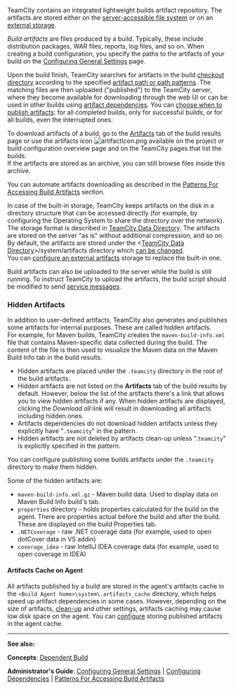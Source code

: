 [//]: # (title: Build Artifact)
[//]: # (auxiliary-id: Build Artifact)

TeamCity contains an integrated lightweight builds artifact repository. The artifacts are stored either on the [server-accessible file system](configuring-artifacts-storage.md#Built-in+Artifacts+Storage) or on an [external storage](configuring-artifacts-storage.md#External+Artifacts+Storage). 

_Build artifacts_ are files produced by a build. Typically, these include distribution packages, WAR files, reports, log files, and so on. When creating a build configuration, you specify the paths to the artifacts of your build on the [Configuring General Settings](configuring-general-settings.md#Artifact+Paths) page.

Upon the build finish, TeamCity searches for artifacts in the build [checkout directory](build-checkout-directory.md) according to the specified [artifact path or path patterns](configuring-general-settings.md#Artifact+Paths). The matching files are then uploaded ("published") to the TeamCity server, where they become available for downloading through the web UI or can be used in other builds using [artifact dependencies](dependent-build.md#Artifact+Dependency). You can [choose when to publish artifacts](configuring-general-settings.md#publish-artifacts): for all completed builds, only for successful builds, or for all builds, even the interrupted ones.

To download artifacts of a build, go to the [Artifacts](working-with-build-results.md#Build+Artifacts) tab of the build results page or use the artifacts icon ![artifactIcon.png](artifactIcon.png) available on the project or build configuration overview page and on the TeamCity pages that list the builds.   
If the artifacts are stored as an archive, you can still browse files inside this archive.

You can automate artifacts downloading as described in the [Patterns For Accessing Build Artifacts](patterns-for-accessing-build-artifacts.md) section.

In case of the built\-in storage, TeamCity keeps artifacts on the disk in a directory structure that can be accessed directly (for example, by configuring the Operating System to share the directory over the network). The storage format is described in [TeamCity Data Directory](teamcity-data-directory.md#artifacts). The artifacts are stored on the server "as is" without additional compression, and so on. By default, the artifacts are stored under the \<[TeamCity Data Directory](teamcity-data-directory.md)\>\/system\/artifacts directory which [can be changed](teamcity-configuration-and-maintenance.md).   
You can [configure an external artifacts](configuring-artifacts-storage.md#External+Artifacts+Storage) storage to replace the built\-in one.

Build artifacts can also be uploaded to the server while the build is still running. To instruct TeamCity to upload the artifacts, the build script should be modified to send [service messages](build-script-interaction-with-teamcity.md#Publishing+Artifacts+while+the+Build+is+Still+in+Progress).

### Hidden Artifacts

In addition to user\-defined artifacts, TeamCity also generates and publishes some artifacts for internal purposes. These are called hidden artifacts.   
For example, for Maven builds, TeamCity creates the `maven-build-info.xml` file that contains Maven\-specific data collected during the build. The content of the file is then used to visualize the Maven data on the Maven Build Info tab in the build results.
* Hidden artifacts are placed under the `.teamcity` directory in the root of the build artifacts.
* Hidden artifacts are not listed on the __Artifacts__ tab of the build results by default. However, below the list of the artifacts there's a link that allows you to view hidden artifacts if any. When hidden artifacts are displayed, clicking the _Download all_ link will result in downloading all artifacts including hidden ones.
* Artifacts dependencies do not download hidden artifacts unless they explicitly have "`.teamcity`" in the pattern.
* Hidden artifacts are not deleted by artifacts clean\-up unless ".`teamcity`" is explicitly specified in the pattern.

You can configure publishing some builds artifacts under the `.teamcity` directory to make them hidden.

Some of the hidden artifacts are:
* `maven-build-info.xml.gz` \- Maven build data. Used to display data on Maven Build Info build's tab.
* `properties` directory \- holds properties calculated for the build on the agent. There are properties actual before the build and after the build. These are displayed on the build Properties tab.
* `.NETCoverage` \- raw .NET coverage data (for example, used to open dotCover data in VS addin)
* `coverage_idea` \- raw IntelliJ IDEA coverage data (for example, used to open coverage in IDEA)


[//]: # (Internal note. Do not delete. "Build Artifactd28e144.txt")    


#### Artifacts Cache on Agent

All artifacts published by a build are stored in the agent's artifacts cache in the `<Build Agent home>\system\.artifacts_cache` directory, which helps speed up artifact dependencies in some cases. 
However, depending on the size of artifacts, [clean-up](clean-up.md) and other settings, artifacts caching may cause low disk space on the agent. You can [configure](free-disk-space.md#Configuring+artifacts+cache) storing published artifacts in the agent cache.

__  __

__See also:__


__Concepts__: [Dependent Build](dependent-build.md)  

__Administrator's Guide__: [Configuring General Settings](configuring-general-settings.md) | [Configuring Dependencies](configuring-dependencies.md) | [Patterns For Accessing Build Artifacts](patterns-for-accessing-build-artifacts.md) 